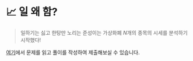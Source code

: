 # 📈 일 왜 함?

> 일하기는 싫고 한탕만 노리는 준성이는 가상화폐 $N$개의 종목의 시세를 분석하기 시작했다!


[여기](https://www.acmicpc.net/problem/30051)에서 문제를 읽고 풀이를 작성하여 제출해보실 수 있습니다.  
